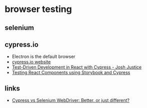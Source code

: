 # browser testing

## selenium


## cypress.io
* Electron is the default browser
* [cypress.io website](https://www.cypress.io/)
* [Test-Driven Development in React with Cypress - Josh Justice](https://vimeo.com/298277470)
* [Testing React Components using Storybook and Cypress](https://medium.com/@mtiller/testing-react-components-using-storybook-and-cypress-1689a27f55aa)


## links
* [Cypress vs Selenium WebDriver: Better, or just different?](https://applitools.com/blog/cypress-vs-selenium-webdriver-better-or-just-different)
